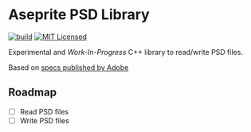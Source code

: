 # Aseprite PSD Library

[![build](https://github.com/aseprite/psd/workflows/build/badge.svg)](https://github.com/aseprite/psd/actions?query=workflow%3Abuild)
[![MIT Licensed](https://img.shields.io/badge/license-MIT-blue.svg)](LICENSE.txt)

Experimental and *Work-In-Progress* C++ library to read/write PSD files.

Based on [specs published by Adobe](https://www.adobe.com/devnet-apps/photoshop/fileformatashtml/)

## Roadmap

- [ ] Read PSD files
- [ ] Write PSD files
